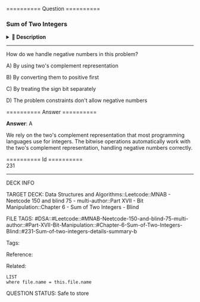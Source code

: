 ========== Question ==========  

### Sum of Two Integers

<details><summary><b>📄 Description</b></summary><br>

Given two integers `a` and `b`, return the sum of the two integers without using the `+` and `-` operators.

**Example 1:**

```
Input: a = 1, b = 1

Output: 2
```

**Example 2:**

```
Input: a = 4, b = 7

Output: 11
```

**Constraints:**

-   `-1000 <= a, b <= 1000`

</details>

---

How do we handle negative numbers in this problem?

A) By using two's complement representation

B) By converting them to positive first

C) By treating the sign bit separately

D) The problem constraints don't allow negative numbers  

========== Answer ==========  

**Answer**: A

We rely on the two's complement representation that most programming languages use for integers. The bitwise operations automatically work with the two's complement representation, handling negative numbers correctly.

========== Id ==========  
231

---

DECK INFO

TARGET DECK: Data Structures and Algorithms::Leetcode::MNAB - Neetcode 150 and blind 75 - multi-author::Part XVII - Bit Manipulation::Chapter 6 - Sum of Two Integers - Blind

FILE TAGS: #DSA::#Leetcode::#MNAB-Neetcode-150-and-blind-75-multi-author::#Part-XVII-Bit-Manipulation::#Chapter-6-Sum-of-Two-Integers-Blind::#231-Sum-of-two-integers-details-summary-b

Tags:

Reference:

Related:

```dataview
LIST
where file.name = this.file.name
```

QUESTION STATUS: Safe to store
